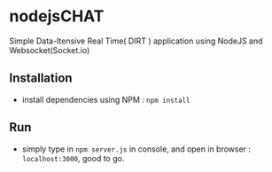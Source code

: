 # nodejsCHAT
Simple Data-Itensive Real Time( DIRT ) application using NodeJS and Websocket(Socket.io)

## Installation
- install dependencies using NPM : `npm install`

## Run
- simply type in `npm server.js` in console, and open in browser : `localhost:3000`, good to go.
